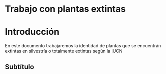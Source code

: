 Trabajo con plantas extintas
================

# Introducción

En este documento trabajaremos la identidad de plantas que se encuentrán
extintas en silvestría o totalmente extintas según la IUCN

## Subtítulo
